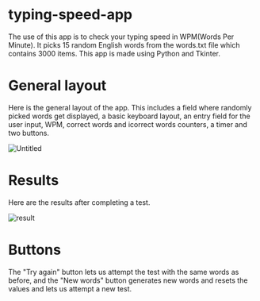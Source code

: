 # typing-speed-app
The use of this app is to check your typing speed in WPM(Words Per Minute). It picks 15 random English words from the words.txt file which contains 3000 items. This app is made using Python and Tkinter.

# General layout 
Here is the general layout of the app. This includes a field where randomly picked words get displayed, a basic keyboard layout, an entry field for the user input, WPM, correct words and icorrect words counters, a timer and two buttons.

![Untitled](https://github.com/Marko-Korn/typing-speed-app/assets/9790303/5bda9c29-08dc-47c1-a7f7-410ccbeea030)

# Results
Here are the results after completing a test.

![result](https://github.com/Marko-Korn/typing-speed-app/assets/9790303/f157ba5f-4cee-4fc4-aed5-b5dc25c78664)

# Buttons 
The "Try again" button lets us attempt the test with the same words as before, and the "New words" button generates new words and resets the values and lets us attempt a new test.
